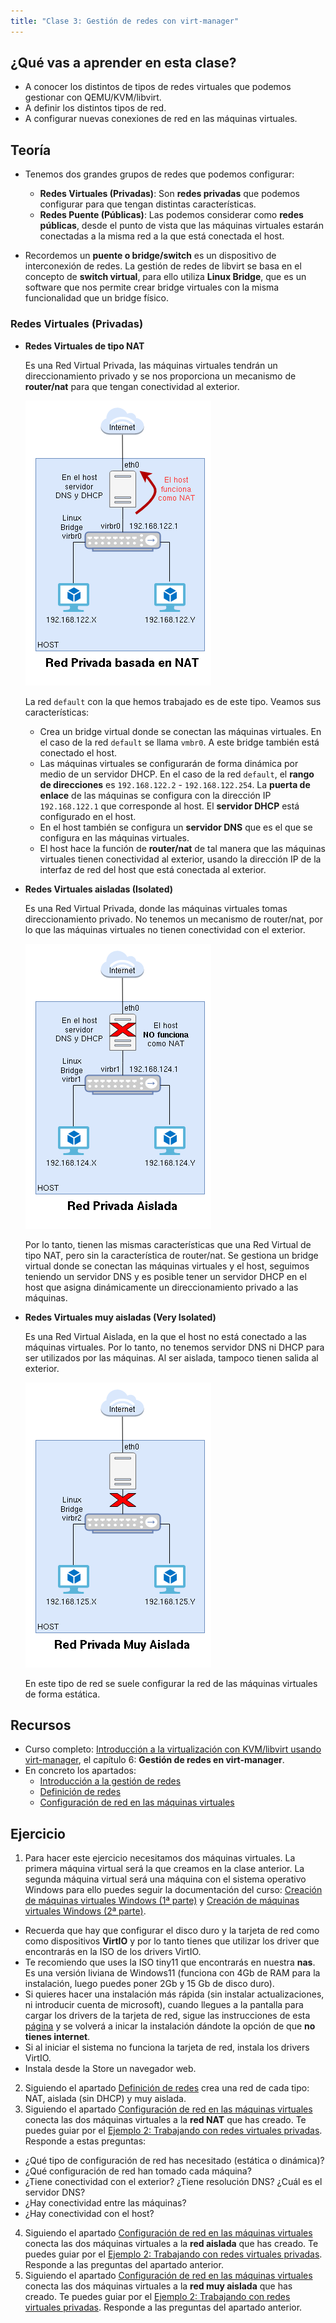 ```yaml
---
title: "Clase 3: Gestión de redes con virt-manager"
---
```


## ¿Qué vas a aprender en esta clase?

* A conocer los distintos de tipos de redes virtuales que podemos gestionar con QEMU/KVM/libvirt.
* A definir los distintos tipos de red.
* A configurar nuevas conexiones de red en las máquinas virtuales. 

## Teoría

* Tenemos dos grandes grupos de redes que podemos configurar:

  * **Redes Virtuales (Privadas)**: Son **redes privadas** que podemos configurar para que tengan distintas características.
  * **Redes Puente (Públicas)**: Las podemos considerar como **redes públicas**, desde el punto de vista que las máquinas virtuales estarán conectadas a la misma red a la que está conectada el host.

* Recordemos un **puente o bridge/switch** es un dispositivo de interconexión de redes. La gestión de redes de libvirt se basa en el concepto de **switch virtual**, para ello utiliza **Linux Bridge**, que es un software que nos permite crear bridge virtuales con la misma funcionalidad que un bridge físico.

### Redes Virtuales (Privadas)

* **Redes Virtuales de tipo NAT**

  Es una Red Virtual Privada, las máquinas virtuales tendrán un direccionamiento privado y se nos proporciona un mecanismo de **router/nat** para que tengan conectividad al exterior.

  ![red_nat](img/red_nat.drawio.png)

  La red `default` con la que hemos trabajado es de este tipo. Veamos sus características:

  * Crea un bridge virtual donde se conectan las máquinas virtuales. En el caso de la red `default` se llama `vmbr0`. A este bridge también está conectado el host.
  * Las máquinas virtuales se configurarán de forma dinámica por medio de un servidor DHCP. En el caso de la red `default`, el **rango de direcciones** es `192.168.122.2` - `192.168.122.254`. La **puerta de enlace** de las máquinas se configura con la dirección IP `192.168.122.1` que corresponde al host. El **servidor DHCP** está configurado en el host. 
  * En el host también se configura un **servidor DNS** que es el que se configura en las máquinas virtuales.
  * El host hace la función de **router/nat** de tal manera que las máquinas virtuales tienen conectividad al exterior, usando la dirección IP de la interfaz de red del host que está conectada al exterior.

* **Redes Virtuales aisladas (Isolated)**

  Es una Red Virtual Privada, donde las máquinas virtuales tomas direccionamiento privado. No tenemos un mecanismo de router/nat, por lo que las máquinas virtuales no tienen conectividad con el exterior.

  ![red_aislada](img/red_aislada.drawio.png)

  Por lo tanto, tienen las mismas características que una Red Virtual de tipo NAT, pero sin la característica de router/nat. Se gestiona un bridge virtual donde se conectan las máquinas virtuales y el host, seguimos teniendo un servidor DNS y es posible tener un servidor DHCP en el host que asigna dinámicamente un direccionamiento privado a las máquinas.
  
* **Redes Virtuales muy aisladas (Very Isolated)**

  Es una Red Virtual Aislada, en la que el host no está conectado a las máquinas virtuales. Por lo tanto, no tenemos servidor DNS ni DHCP para ser utilizados por las máquinas. Al ser aislada, tampoco tienen salida al exterior.

  ![red_muy_aislada](img/red_muy_aislada.drawio.png)

  En este tipo de red se suele configurar la red de las máquinas virtuales de forma estática.


## Recursos

* Curso completo: [Introducción a la virtualización con KVM/libvirt usando virt-manager](https://github.com/josedom24/curso_kvm_ow/tree/main/curso1), el capítulo 6: **Gestión de redes en virt-manager**.
* En concreto los apartados:
  * [Introducción a la gestión de redes](https://github.com/josedom24/curso_kvm_ow/blob/main/curso1/contenidos/unidad06/clase1.md) 
  * [Definición de redes](https://github.com/josedom24/curso_kvm_ow/blob/main/curso1/contenidos/unidad06/clase2.md)
  * [Configuración de red en las máquinas virtuales](https://github.com/josedom24/curso_kvm_ow/blob/main/curso1/contenidos/unidad06/clase4.md)

## Ejercicio

1. Para hacer este ejercicio necesitamos dos máquinas virtuales. La primera máquina virtual será la que creamos en la clase anterior. La segunda máquina virtual será una máquina con el sistema operativo Windows para ello puedes seguir la documentación del curso: [Creación de máquinas virtuales Windows (1ª parte)](https://github.com/josedom24/curso_kvm_ow/blob/main/curso1/contenidos/unidad03/clase5.md) y [Creación de máquinas virtuales Windows (2ª parte)](https://github.com/josedom24/curso_kvm_ow/blob/main/curso1/contenidos/unidad03/clase6.md).
  * Recuerda que hay que configurar el disco duro y la tarjeta de red como como dispositivos **VirtIO** y por lo tanto tienes que utilizar los driver que encontrarás en la ISO de los drivers VirtIO.
  * Te recomiendo que uses la ISO tiny11 que encontrarás en nuestra **nas**. Es una versión liviana de Windows11 (funciona con 4Gb de RAM para la instalación, luego puedes poner 2Gb y 15 Gb de disco duro).
  * Si quieres hacer una instalación más rápida (sin instalar actualizaciones, ni introducir cuenta de microsoft), cuando llegues a la pantalla para cargar los drivers de la tarjeta de red, sigue las instrucciones de esta [página](https://techcommunity.microsoft.com/discussions/windows11/possible-to-install-windows-11-without-microsoft-account/4176334) y se volverá a inicar la instalación dándote la opción de que **no tienes internet**.
  * Si al iniciar el sistema no funciona la tarjeta de red, instala los drivers VirtIO.
  * Instala desde la Store un navegador web.
2. Siguiendo el apartado [Definición de redes](https://github.com/josedom24/curso_kvm_ow/blob/main/curso1/contenidos/unidad06/clase2.md) crea una red de cada tipo: NAT, aislada (sin DHCP) y muy aislada.
3. Siguiendo el apartado [Configuración de red en las máquinas virtuales](https://github.com/josedom24/curso_kvm_ow/blob/main/curso1/contenidos/unidad06/clase4.md) conecta las dos máquinas virtuales a la **red NAT** que has creado. Te puedes guiar por el [Ejemplo 2: Trabajando con redes virtuales privadas](https://github.com/josedom24/curso_kvm_ow/blob/main/curso1/contenidos/unidad06/clase6.md). Responde a estas preguntas:
  * ¿Qué tipo de configuración de red has necesitado (estática o dinámica)?
  * ¿Qué configuración de red han tomado cada máquina?
  * ¿Tiene conectividad con el exterior? ¿Tiene resolución DNS? ¿Cuál es el servidor DNS?
  * ¿Hay conectividad entre las máquinas?
  * ¿Hay conectividad con el host?
4. Siguiendo el apartado [Configuración de red en las máquinas virtuales](https://github.com/josedom24/curso_kvm_ow/blob/main/curso1/contenidos/unidad06/clase4.md) conecta las dos máquinas virtuales a la **red aislada** que has creado. Te puedes guiar por el [Ejemplo 2: Trabajando con redes virtuales privadas](https://github.com/josedom24/curso_kvm_ow/blob/main/curso1/contenidos/unidad06/clase6.md). Responde a las preguntas del apartado anterior.
5. Siguiendo el apartado [Configuración de red en las máquinas virtuales](https://github.com/josedom24/curso_kvm_ow/blob/main/curso1/contenidos/unidad06/clase4.md) conecta las dos máquinas virtuales a la **red muy aislada** que has creado. Te puedes guiar por el [Ejemplo 2: Trabajando con redes virtuales privadas](https://github.com/josedom24/curso_kvm_ow/blob/main/curso1/contenidos/unidad06/clase6.md). Responde a las preguntas del apartado anterior.